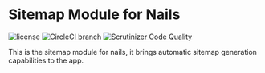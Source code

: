 # Sitemap Module for Nails

![license](https://img.shields.io/badge/license-MIT-green.svg)
[![CircleCI branch](https://img.shields.io/circleci/project/github/nails/module-sitemap.svg)](https://circleci.com/gh/nails/module-sitemap)
[![Scrutinizer Code Quality](https://scrutinizer-ci.com/g/nails/module-sitemap/badges/quality-score.png)](https://scrutinizer-ci.com/g/nails/module-sitemap)

This is the sitemap module for nails, it brings automatic sitemap generation capabilities to the app.
